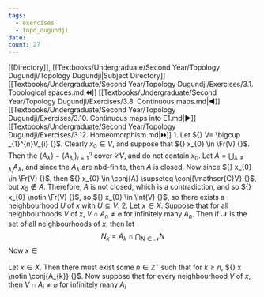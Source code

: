 ```yaml
---
tags:
  - exercises
  - topo_dugundji
date: 
count: 27
---
```

[[Directory]], [[Textbooks/Undergraduate/Second Year/Topology Dugundji/Topology Dugundji|Subject Directory]]
[[Textbooks/Undergraduate/Second Year/Topology Dugundji/Exercises/3.1. Topological spaces.md|🞀🞀]] [[Textbooks/Undergraduate/Second Year/Topology Dugundji/Exercises/3.8. Continuous maps.md|◀]] [[Textbooks/Undergraduate/Second Year/Topology Dugundji/Exercises/3.10. Continuous maps into E1.md|▶]] [[Textbooks/Undergraduate/Second Year/Topology Dugundji/Exercises/3.12. Homeomorphism.md|🞂🞂]]
1. 
Let ${} V= \bigcup _{1}^{n}V_{i} {}$. Clearly ${} x_{0} \in V {}$, and suppose that ${} x_{0} \in \Fr(V) {}$. Then the ${} \{ A_{\lambda} \}-\{ A_{\lambda_{i}} \}_{i=1}^{n} {}$ cover $\mathscr{C}V {}$, and do not contain $x_{0}$. Let ${} A=\bigcup_{\lambda\neq \lambda_{i}} A_{\lambda} {}$, and since the $A_{\lambda} {}$ are nbd-finite, then ${} A$ is closed. Now since ${} x_{0} \in \Fr(V) {}$, then ${} x_{0} \in \conj{A} \supseteq \conj{\mathscr{C}V} {}$, but ${} x_{0}\notin A {}$. Therefore, $A$ is not closed, which is a contradiction, and so ${} x_{0} \notin \Fr(V) {}$, so ${} x_{0} \in \Int(V) {}$, so there exists a neighbourhood $U$ of $x$ with ${} U \subseteq  V {}$.
2. 
Let ${} x \in X {}$. Suppose that for all neighbourhoods $V$ of $x$, ${} V \cap A_{n}\neq \varnothing  {}$ for infinitely many ${} A_{n}$. Then if $\mathscr{N}$ is the set of all neighbourhoods of $x$, then let 
$$
N_{k}=A_{k} \cap  \bigcap_{N\in \mathscr{N}} N
$$
Now ${} x \in  {}$

Let ${} x \in X {}$. Then there must exist some ${} n \in \mathbb{Z}^{+} {}$ such that for ${} k\geq n {}$,  ${} x \notin \conj{A_{k}} {}$. Now suppose that for every neighbourhood ${} V$ of $x$, then ${} V \cap  A_{i}\neq \varnothing  {}$ for infinitely many ${} A_{i} {}$ 